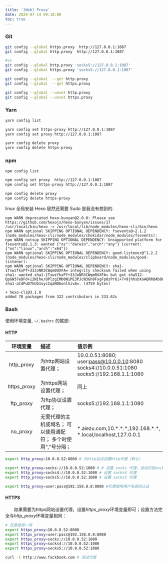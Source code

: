```yaml
---
title: '[Web] Proxy'
date: 2020-07-14 09:18:00
toc: true
---
```




### Git

```bash
git config --global https.proxy  http://127.0.0.1:1087
git config --global http.proxy  http://127.0.0.1:1087

#ss
git config --global http.proxy 'socks5://127.0.0.1:1087'
git config --global https.proxy 'socks5://127.0.0.1:1087'

git config --global  --get http.proxy
git config --global  --get https.proxy

git config --global --unset http.proxy
git config --global --unset https.proxy
```





### Yarn

```bash
yarn config list

yarn config set https-proxy http://127.0.0.1:1087
yarn config set proxy http://127.0.0.1:1087

yarn config delete proxy
yarn config delete https-proxy
```







### npm

```bash
npm config list

npm config set proxy  http://127.0.0.1:1087
npm config set https-proxy http://127.0.0.1:1087

npm config delete proxy
npm config delete https-proxy
```



linux 全局安装 Hexo 居然还需要 Sudo 是我没有想到的. 

```
npm WARN deprecated hexo-bunyan@2.0.0: Please see https://github.com/hexojs/hexo-bunyan/issues/17
/usr/local/bin/hexo -> /usr/local/lib/node_modules/hexo-cli/bin/hexo
npm WARN optional SKIPPING OPTIONAL DEPENDENCY: fsevents@~2.1.2 (node_modules/hexo-cli/node_modules/chokidar/node_modules/fsevents):
npm WARN notsup SKIPPING OPTIONAL DEPENDENCY: Unsupported platform for fsevents@2.1.3: wanted {"os":"darwin","arch":"any"} (current: {"os":"linux","arch":"x64"})
npm WARN optional SKIPPING OPTIONAL DEPENDENCY: good-listener@^1.2.2 (node_modules/hexo-cli/node_modules/clipboard/node_modules/good-listener):
npm WARN optional SKIPPING OPTIONAL DEPENDENCY: sha1-1TswzfkxPf+33JoNR3CWqm0UXFA= integrity checksum failed when using sha1: wanted sha1-1TswzfkxPf+33JoNR3CWqm0UXFA= but got sha512-QpGW37eDFd+i2NIhe/OPlzgIMD0NiPE3PJcN3Gh0FxgFp0zPr6i+7+9jhhsbXoAQRR8Ab08jR1Iyk+OmhzAhrg== sha1-aCdPuD7hUb1vycIqaN0bonlSivA=. (4759 bytes)

+ hexo-cli@3.1.0
added 78 packages from 322 contributors in 233.62s

```



### Bash

使用环境变量, `~/.bashrc` 的尾部:

#### HTTP

|  环境变量   | 描述                                                         | 值示例                                                       |
| :---------: | :----------------------------------------------------------- | :----------------------------------------------------------- |
| http_proxy  | 为http网站设置代理；                                         | 10.0.0.51:8080; <br />user:pass@10.0.0.10:8080 <br />socks4://10.0.0.51:1080<br /> socks5://192.168.1.1:1080 |
| https_proxy | 为https网站设置代理；                                        | 同上                                                         |
|  ftp_proxy  | 为ftp协议设置代理；                                          | socks5://192.168.1.1:1080                                    |
|  no_proxy   | 无需代理的主机或域名； 可以使用通配符； 多个时使用“,”号分隔； | \*.aiezu.com,10.\*.\*.\*,192.168.\*.\*, <br />\*.local,localhost,127.0.0.1 |

```bash
export http_proxy=10.0.0.52:8080 # 为http站点设置http代理（默认）

export http_proxy=socks://10.0.0.52:1080 # # 设置 socks 代理，自动识别socks版本
export http_proxy=socks4://10.0.0.52:1080 # 设置 socks4 代理
export http_proxy=socks5://10.0.0.52:1080 # 设置 socks5 代理

export http_proxy=user:pass@192.158.8.8:8080 #代理使用用户名密码认证
```



#### HTTPS

　　如果需要为https网站设置代理，设置*https_proxy*环境变量即可；设置方法完全与*http_proxy*环境变量相同：

```bash
# 任意使用一项
export https_proxy=10.0.0.52:8080
export https_proxy=user:pass@192.158.8.8:8080
export https_proxy=socks://10.0.0.52:1080
export https_proxy=socks4://10.0.0.52:1080
export https_proxy=socks5://10.0.0.52:1080

curl -I http://www.fackbook.com # 测试代理
```



